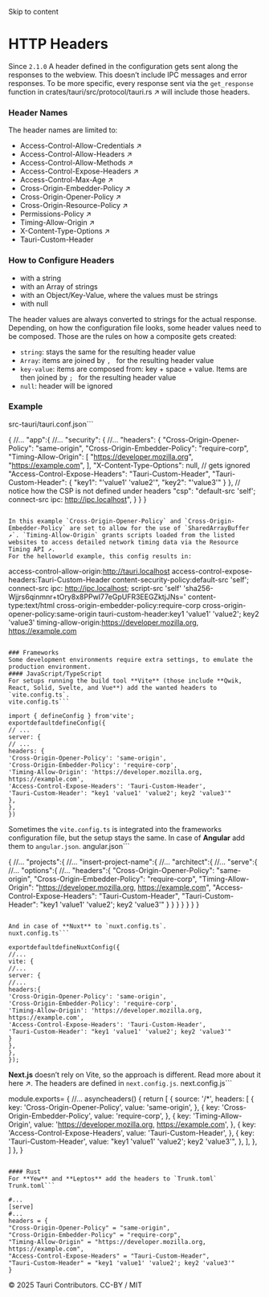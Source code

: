 Skip to content
# HTTP Headers
Since `2.1.0`
A header defined in the configuration gets sent along the responses to the webview. This doesn’t include IPC messages and error responses. To be more specific, every response sent via the `get_response` function in crates/tauri/src/protocol/tauri.rs ↗ will include those headers.
### Header Names
The header names are limited to:
  * Access-Control-Allow-Credentials ↗
  * Access-Control-Allow-Headers ↗
  * Access-Control-Allow-Methods ↗
  * Access-Control-Expose-Headers ↗
  * Access-Control-Max-Age ↗
  * Cross-Origin-Embedder-Policy ↗
  * Cross-Origin-Opener-Policy ↗
  * Cross-Origin-Resource-Policy ↗
  * Permissions-Policy ↗
  * Timing-Allow-Origin ↗
  * X-Content-Type-Options ↗
  * Tauri-Custom-Header


### How to Configure Headers
  * with a string
  * with an Array of strings
  * with an Object/Key-Value, where the values must be strings
  * with null


The header values are always converted to strings for the actual response. Depending, on how the configuration file looks, some header values need to be composed. Those are the rules on how a composite gets created:
  * `string`: stays the same for the resulting header value
  * `Array`: items are joined by `, ` for the resulting header value
  * `key-value`: items are composed from: key + space + value. Items are then joined by `; ` for the resulting header value
  * `null`: header will be ignored


### Example
src-tauri/tauri.conf.json```

{
//...
"app":{
//...
"security": {
//...
"headers": {
"Cross-Origin-Opener-Policy": "same-origin",
"Cross-Origin-Embedder-Policy": "require-corp",
"Timing-Allow-Origin": [
"https://developer.mozilla.org",
"https://example.com",
],
"X-Content-Type-Options": null, // gets ignored
"Access-Control-Expose-Headers": "Tauri-Custom-Header",
"Tauri-Custom-Header": {
"key1": "'value1' 'value2'",
"key2": "'value3'"
}
},
// notice how the CSP is not defined under headers
"csp": "default-src 'self'; connect-src ipc: http://ipc.localhost",
}
}
}

```

In this example `Cross-Origin-Opener-Policy` and `Cross-Origin-Embedder-Policy` are set to allow for the use of `SharedArrayBuffer ↗`. `Timing-Allow-Origin` grants scripts loaded from the listed websites to access detailed network timing data via the Resource Timing API ↗.
For the helloworld example, this config results in:
```

access-control-allow-origin:http://tauri.localhost
access-control-expose-headers:Tauri-Custom-Header
content-security-policy:default-src 'self'; connect-src ipc: http://ipc.localhost; script-src 'self' 'sha256-Wjjrs6qinmnr+tOry8x8PPwI77eGpUFR3EEGZktjJNs='
content-type:text/html
cross-origin-embedder-policy:require-corp
cross-origin-opener-policy:same-origin
tauri-custom-header:key1 'value1' 'value2'; key2 'value3'
timing-allow-origin:https://developer.mozilla.org, https://example.com

```

### Frameworks
Some development environments require extra settings, to emulate the production environment.
#### JavaScript/TypeScript
For setups running the build tool **Vite** (those include **Qwik, React, Solid, Svelte, and Vue**) add the wanted headers to `vite.config.ts`.
vite.config.ts```

import { defineConfig } from'vite';
exportdefaultdefineConfig({
// ...
server: {
// ...
headers: {
'Cross-Origin-Opener-Policy': 'same-origin',
'Cross-Origin-Embedder-Policy': 'require-corp',
'Timing-Allow-Origin': 'https://developer.mozilla.org, https://example.com',
'Access-Control-Expose-Headers': 'Tauri-Custom-Header',
'Tauri-Custom-Header': "key1 'value1' 'value2'; key2 'value3'"
},
},
})

```

Sometimes the `vite.config.ts` is integrated into the frameworks configuration file, but the setup stays the same. In case of **Angular** add them to `angular.json`.
angular.json```

{
//...
"projects":{
//...
"insert-project-name":{
//...
"architect":{
//...
"serve":{
//...
"options":{
//...
"headers":{
"Cross-Origin-Opener-Policy": "same-origin",
"Cross-Origin-Embedder-Policy": "require-corp",
"Timing-Allow-Origin": "https://developer.mozilla.org, https://example.com",
"Access-Control-Expose-Headers": "Tauri-Custom-Header",
"Tauri-Custom-Header": "key1 'value1' 'value2'; key2 'value3'"
}
}
}
}
}
}
}

```

And in case of **Nuxt** to `nuxt.config.ts`.
nuxt.config.ts```

exportdefaultdefineNuxtConfig({
//...
vite: {
//...
server: {
//...
headers:{
'Cross-Origin-Opener-Policy': 'same-origin',
'Cross-Origin-Embedder-Policy': 'require-corp',
'Timing-Allow-Origin': 'https://developer.mozilla.org, https://example.com',
'Access-Control-Expose-Headers': 'Tauri-Custom-Header',
'Tauri-Custom-Header': "key1 'value1' 'value2'; key2 'value3'"
}
},
},
});

```

**Next.js** doesn’t rely on Vite, so the approach is different. Read more about it here ↗. The headers are defined in `next.config.js`.
next.config.js```

module.exports= {
//...
asyncheaders() {
return [
{
source: '/*',
headers: [
{
key: 'Cross-Origin-Opener-Policy',
value: 'same-origin',
},
{
key: 'Cross-Origin-Embedder-Policy',
value: 'require-corp',
},
{
key: 'Timing-Allow-Origin',
value: 'https://developer.mozilla.org, https://example.com',
},
{
key: 'Access-Control-Expose-Headers',
value: 'Tauri-Custom-Header',
},
{
key: 'Tauri-Custom-Header',
value: "key1 'value1' 'value2'; key2 'value3'",
},
],
},
]
},
}

```

#### Rust
For **Yew** and **Leptos** add the headers to `Trunk.toml`
Trunk.toml```

#...
[serve]
#...
headers = {
"Cross-Origin-Opener-Policy" = "same-origin",
"Cross-Origin-Embedder-Policy" = "require-corp",
"Timing-Allow-Origin" = "https://developer.mozilla.org, https://example.com",
"Access-Control-Expose-Headers" = "Tauri-Custom-Header",
"Tauri-Custom-Header" = "key1 'value1' 'value2'; key2 'value3'"
}

```

© 2025 Tauri Contributors. CC-BY / MIT
